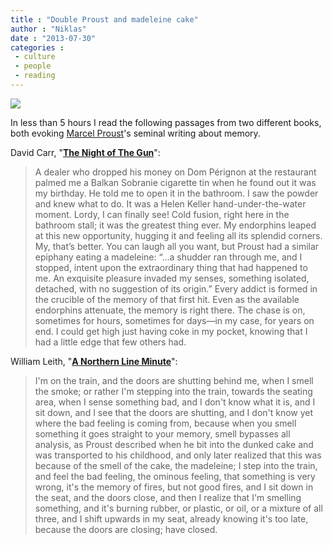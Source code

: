 ```yaml
---
title : "Double Proust and madeleine cake"
author : "Niklas"
date : "2013-07-30"
categories : 
 - culture
 - people
 - reading
---
```


![](http://imgc.allpostersimages.com/images/P-473-488-90/37/3727/8GRAF00Z/posters/marcel-proust-french-writer-1900s.jpg)

In less than 5 hours I read the following passages from two different books, both evoking [Marcel Proust](http://en.wikipedia.org/wiki/Marcel_Proust)'s seminal writing about memory.

David Carr, "**[The Night of The Gun](http://www.goodreads.com/book/show/2509481.The_Night_of_the_Gun)**":

> A dealer who dropped his money on Dom Pérignon at the restaurant palmed me a Balkan Sobranie cigarette tin when he found out it was my birthday. He told me to open it in the bathroom. I saw the powder and knew what to do. It was a Helen Keller hand-under-the-water moment. Lordy, I can finally see! Cold fusion, right here in the bathroom stall; it was the greatest thing ever. My endorphins leaped at this new opportunity, hugging it and feeling all its splendid corners. My, that’s better. You can laugh all you want, but Proust had a similar epiphany eating a madeleine: “…a shudder ran through me, and I stopped, intent upon the extraordinary thing that had happened to me. An exquisite pleasure invaded my senses, something isolated, detached, with no suggestion of its origin.” Every addict is formed in the crucible of the memory of that first hit. Even as the available endorphins attenuate, the memory is right there. The chase is on, sometimes for hours, sometimes for days—in my case, for years on end. I could get high just having coke in my pocket, knowing that I had a little edge that few others had.

William Leith, "**[A Northern Line Minute](http://www.goodreads.com/book/show/17356881-a-northern-line-minute)**":

> I'm on the train, and the doors are shutting behind me, when I smell the smoke; or rather I'm stepping into the train, towards the seating area, when I sense something bad, and I don't know what it is, and I sit down, and I see that the doors are shutting, and I don't know yet where the bad feeling is coming from, because when you smell something it goes straight to your memory, smell bypasses all analysis, as Proust described when he bit into the dunked cake and was transported to his childhood, and only later realized that this was because of the smell of the cake, the madeleine; I step into the train, and feel the bad feeling, the ominous feeling, that something is very wrong, it's the memory of fires, but not good fires, and I sit down in the seat, and the doors close, and then I realize that I'm smelling something, and it's burning rubber, or plastic, or oil, or a mixture of all three, and I shift upwards in my seat, already knowing it's too late, because the doors are closing; have closed.
